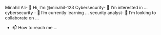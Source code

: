 Minahil Ali- 👋 Hi, I’m @minahil-123
Cybersecurity- 👀 I’m interested in ...
cybersecurity - 🌱 I’m currently learning ...
security analyst- 💞️ I’m looking to collaborate on ...
- 📫 How to reach me ...

<!---
minahil-123/minahil-123 is a ✨ special ✨ repository because its `README.md` (this file) appears on your GitHub profile.
You can click the Preview link to take a look at your changes.
--->
